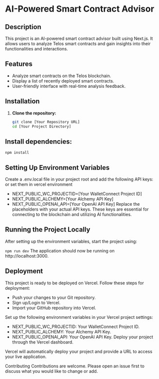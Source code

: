 # AI-Powered Smart Contract Advisor

## Description
This project is an AI-powered smart contract advisor built using Next.js. It allows users to analyze Telos smart contracts and gain insights into their functionalities and interactions.

## Features
- Analyze smart contracts on the Telos blockchain.
- Display a list of recently deployed smart contracts.
- User-friendly interface with real-time analysis feedback.

## Installation

1. **Clone the repository:**
   ```bash
   git clone [Your Repository URL]
   cd [Your Project Directory]

##  Install dependencies:

`npm install`

## Setting Up Environment Variables
Create a .env.local file in your project root and add the following API keys:
or set them in vercel environment

 - NEXT_PUBLIC_WC_PROJECTID=[Your WalletConnect Project ID]
 - NEXT_PUBLIC_ALCHEMY=[Your Alchemy API Key]
 - NEXT_PUBLIC_OPENAI_API=[Your OpenAI API Key]
Replace the placeholders with your actual API keys. These keys are essential for connecting to the blockchain and utilizing AI functionalities.

##  Running the Project Locally
After setting up the environment variables, start the project using:

`npm run dev`
The application should now be running on http://localhost:3000.

## Deployment
This project is ready to be deployed on Vercel. Follow these steps for deployment:

- Push your changes to your Git repository.
- Sign up/Login to Vercel.
- Import your GitHub repository into Vercel.

Set up the following environment variables in your Vercel project settings:

-  NEXT_PUBLIC_WC_PROJECTID: Your WalletConnect Project ID.
- NEXT_PUBLIC_ALCHEMY: Your Alchemy API Key.
- NEXT_PUBLIC_OPENAI_API: Your OpenAI API Key.
Deploy your project through the Vercel dashboard.

Vercel will automatically deploy your project and provide a URL to access your live application.

Contributing
Contributions are welcome. Please open an issue first to discuss what you would like to change or add.